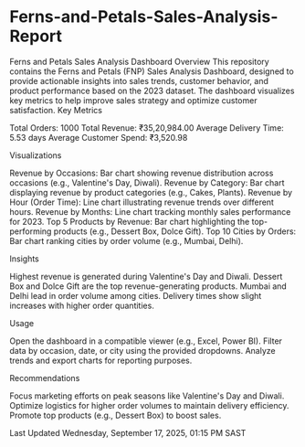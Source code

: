 # Ferns-and-Petals-Sales-Analysis-Report

Ferns and Petals Sales Analysis Dashboard
Overview
This repository contains the Ferns and Petals (FNP) Sales Analysis Dashboard, designed to provide actionable insights into sales trends, customer behavior, and product performance based on the 2023 dataset. The dashboard visualizes key metrics to help improve sales strategy and optimize customer satisfaction.
Key Metrics

Total Orders: 1000
Total Revenue: ₹35,20,984.00
Average Delivery Time: 5.53 days
Average Customer Spend: ₹3,520.98

Visualizations

Revenue by Occasions: Bar chart showing revenue distribution across occasions (e.g., Valentine's Day, Diwali).
Revenue by Category: Bar chart displaying revenue by product categories (e.g., Cakes, Plants).
Revenue by Hour (Order Time): Line chart illustrating revenue trends over different hours.
Revenue by Months: Line chart tracking monthly sales performance for 2023.
Top 5 Products by Revenue: Bar chart highlighting the top-performing products (e.g., Dessert Box, Dolce Gift).
Top 10 Cities by Orders: Bar chart ranking cities by order volume (e.g., Mumbai, Delhi).

Insights

Highest revenue is generated during Valentine's Day and Diwali.
Dessert Box and Dolce Gift are the top revenue-generating products.
Mumbai and Delhi lead in order volume among cities.
Delivery times show slight increases with higher order quantities.

Usage

Open the dashboard in a compatible viewer (e.g., Excel, Power BI).
Filter data by occasion, date, or city using the provided dropdowns.
Analyze trends and export charts for reporting purposes.

Recommendations

Focus marketing efforts on peak seasons like Valentine's Day and Diwali.
Optimize logistics for higher order volumes to maintain delivery efficiency.
Promote top products (e.g., Dessert Box) to boost sales.

Last Updated
Wednesday, September 17, 2025, 01:15 PM SAST
